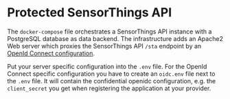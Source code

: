 # Protected SensorThings API

The `docker-compose` file orchestrates a SensorThings API instance with a
PostgreSQL database as data backend. The infrastructure adds an Apache2
Web server which proxies the SensorThings API `/sta` endpoint by an
[OpenId Connect configuration](https://github.com/zmartzone/mod_auth_openidc).

Put your server specific configuration into the `.env` file. For the OpenId
Connect specific configuration you have to create an `oidc.env` file next to
the `.env` file. It will contain the confidential openidc configuration, e.g.
the `client_secret` you get when registering the application at your provider.
